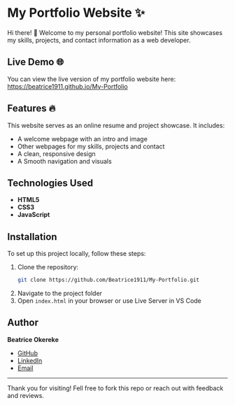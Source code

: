 # My Portfolio Website ✨

Hi there! 👋 Welcome to my personal portfolio website! This site showcases my skills, projects, and contact information as a web developer.

## Live Demo 🌐
You can view the live version of my portfolio website here:
https://beatrice1911.github.io/My-Portfolio

## Features 🔥
This website serves as an online resume and project showcase. It includes:
- A welcome webpage with an intro and image
- Other webpages for my skills, projects and contact
- A clean, responsive design
- A Smooth navigation and visuals

## Technologies Used
- **HTML5**
- **CSS3**
- **JavaScript**

## Installation
To set up this project locally, follow these steps:

1. Clone the repository:
   ```bash
   git clone https://github.com/Beatrice1911/My-Portfolio.git
2. Navigate to the project folder
3. Open `index.html` in your browser or use Live Server in VS Code

## Author
**Beatrice Okereke**
- [GitHub](https://github.com/Beatrice1911)
- [LinkedIn](https://www.linkedin.com/in/okereke-beatrice-241a621b7)
- [Email](mailto:beatriceokereke19@gmail.com)

---

Thank you for visiting! Fell free to fork this repo or reach out with feedback and reviews.

